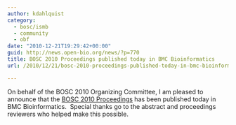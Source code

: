 ```yaml
---
author: kdahlquist
category:
  - bosc/ismb
  - community
  - obf
date: "2010-12-21T19:29:42+00:00"
guid: http://news.open-bio.org/news/?p=770
title: BOSC 2010 Proceedings published today in BMC Bioinformatics
url: /2010/12/21/bosc-2010-proceedings-published-today-in-bmc-bioinformatics/

---
```

On behalf of the BOSC 2010 Organizing Committee, I am pleased to announce that the [BOSC 2010 Proceedings](http://www.biomedcentral.com/1471-2105/11?issue=S12) has been published today in BMC Bioinformatics.  Special thanks go to the abstract and proceedings reviewers who helped make this possible.
